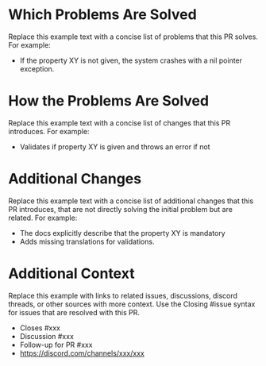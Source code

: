 # Which Problems Are Solved

Replace this example text with a concise list of problems that this PR solves.
For example:

- If the property XY is not given, the system crashes with a nil pointer exception.

# How the Problems Are Solved

Replace this example text with a concise list of changes that this PR introduces.
For example:

- Validates if property XY is given and throws an error if not

# Additional Changes

Replace this example text with a concise list of additional changes that this PR introduces, that are not directly
solving the initial problem but are related.
For example:

- The docs explicitly describe that the property XY is mandatory
- Adds missing translations for validations.

# Additional Context

Replace this example with links to related issues, discussions, discord threads, or other sources with more context.
Use the Closing #issue syntax for issues that are resolved with this PR.

- Closes #xxx
- Discussion #xxx
- Follow-up for PR #xxx
- https://discord.com/channels/xxx/xxx
